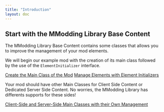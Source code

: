```yaml
---
title: "Introduction"
layout: doc
---
```


## **Start with the MModding Library Base Content**

The MModding Library Base Content contains some classes that allows you to improve the management of your mod elements.

We will begin our example mod with the creation of its main class followed by the use of the `ElementInitializer` interface.

<a class="button" href="{{ page.url }}/create-the-main-class">Create the Main Class of the Mod</a>
<a class="button" href="{{ page.url }}/manage-elements-with-elements-initializers">Manage Elements with Element Initializers</a>

Your mod should have other Main Classes for Client Side Content or Dedicated Server Side Content. No worries, the MModding Library has differents supports for these sides!

<a class="button" href="{{ page.url }}/client-side-and-server-side-management">Client-Side and Server-Side Main Classes with their Own Management</a>
